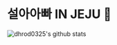 # 설아아빠 IN JEJU 👋

![dhrod0325's github stats](https://github-readme-stats.vercel.app/api?username=dhrod0325&show_icons=true)

<!--
**dhrod0325/dhrod0325** is a ✨ _special_ ✨ repository because its `README.md` (this file) appears on your GitHub profile.

Here are some ideas to get you started:

- 🔭 I’m currently working on ...
- 🌱 I’m currently learning ...
- 👯 I’m looking to collaborate on ...
- 🤔 I’m looking for help with ...
- 💬 Ask me about ...
- 📫 How to reach me: ...
- 😄 Pronouns: ...
- ⚡ Fun fact: ...
-->
